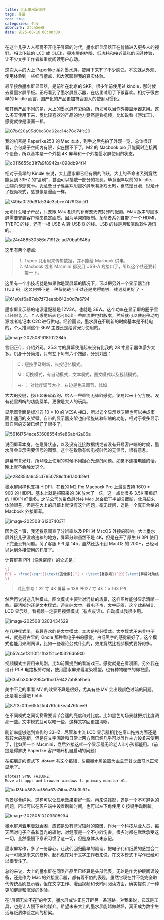 ```yaml
---
title: 大上墨水屏测评
tags: 外设
toc: true
categories: 外设
abbrlink: 2fca5ee8
date: 2025-08-10 00:00:00
---
```


在这个几乎人人都离不开电子屏幕的时代，墨水屏显示器正在悄悄进入更多人的视野。相比传统的 LCD 或 OLED，墨水屏的护眼、低功耗和接近纸张的阅读体验，让不少文字工作者和重度阅读用户心动。

这次入手的大上 Paperlike 系列墨水屏，使用下来有了不少感受。本文就从外观、使用体验到一些细节槽点，和大家聊聊我的真实体验。

最早接触墨水屏显示器，是前年在北京的 SKP。很多年前使用过 kindle，那时候去看墨水屏平板。正巧看到了墨水屏显示器，在店里试用了下很喜欢。相对于很古早的 kindle 而言，国产化的产品更加符合国人的使用习惯化。

和其他产品不同的是，大上的墨水屏有彩色版，所以可以当作外接显示器来用。这么多天使用下来，我比较喜欢的产品的地方竟然是看视频，比如说看《游戏王》，感觉就像是漫画一样。

<!--more-->

![67b620a95d9bc60d62ed14e76e74fc29](https://raw.githubusercontent.com/cloudsmithy/picgo-imh/master/67b620a95d9bc60d62ed14e76e74fc29.jpg)

我的机器是 Paperlike253 的 Mac 本本，到手之后先拍了外观一览，总体很好看，奈何桌子空间内有限，实在摆不下了。M2 的 Macbook pro 只能同时连接两个设备，所以基本是一个外接 4K 屏幕和一个外接墨水屏使用的状态。

![c0115655d31f7a9f8942a4098db94f14](https://raw.githubusercontent.com/cloudsmithy/picgo-imh/master/c0115655d31f7a9f8942a4098db94f14.jpg)

相对于最早的 Kindle 来说，大上墨水屏已经有质的飞跃，大上的革命者系列竟然能达到 33HZ 的“高刷”，甚至可以播放一部分的视频。毕竟很早以前的 kindle，连翻页都感觉卡。我这些日子挺喜欢用墨水屏来看游戏王的，虽然是日漫，但是开了视频模式，感觉像是漫画一样。

![749ba0f79d91a534e3cbee7479f3ddd1](https://raw.githubusercontent.com/cloudsmithy/picgo-imh/master/749ba0f79d91a534e3cbee7479f3ddd1.jpg)

无论什么电子产品，只要跟 Mac 相关的都需要先做特殊的配置，Mac 版本的墨水屏需要安装客户端来稳定画质，因为苹果的限制。革命者系列自带了一个 HDMI，TYEPC 的线，还有一根 USB-A 转 USB-B 的线。USB 的线是用和驱动软件通讯的。

![a24d488530586d71912efad70ba9946a](https://raw.githubusercontent.com/cloudsmithy/picgo-imh/master/a24d488530586d71912efad70ba9946a.jpg)

这里有两个槽点:

> 1. Typec 只用用来传输数据，并不能给 Macbook 供电。
> 2. Macbook 或者 Macmini 都没用 USB-A 的接口了，所以这个线还要转接一下。

这里有一个小技巧就是如果你是双屏幕的情况下，可以把另外一个显示器当作 HUB 用。这又何尝不是一种菊花链？不过还是觉得能够一线通就更好了～

![61e0ef6a87eb7d73eabb642b0d7a6794](https://raw.githubusercontent.com/cloudsmithy/picgo-imh/master/61e0ef6a87eb7d73eabb642b0d7a6794.jpg)

墨水屏显示器的电源适配器是 12V3A，也就是 36W。这个功率在显示屏的圈子里已经很低了。个人感觉后面也可以出一些直流供电的版本，然后就可以使用移动电源或者笔记本 C2C 进行供电。经验而谈，墨水屏在不刷新的时候基本是不耗电的，个人推测这个 36W 主要还是给背光灯使用的。

![image-20250816181022845](https://raw.githubusercontent.com/cloudsmithy/picgo-imh/master/image-20250816181022845.png)

言归正传，介绍外观。25.3 寸的屏幕使用起来没有比我的 28 寸显示器体感少太多。机身十分简洁，只有左下角有六个按键，分别对应：

> C：短按手动刷新，长按记忆模式。
>
> M：切换模式，有自动模式，文本模式，图文模式以及视频模式。
>
> +/- ： 对比度调节大小，右边是色温调节，比如

大大的按键，按压起来软软的，给人一种重剑无锋的感觉。使用起来十分方便。没有花里胡哨的功能菜单，更像是大人的玩具。

显示器背面是标准的 10 \* 10 的 VESA 接口，所以这个显示器支架也可以换成市面上通用的支架壁。自带的显示器支架也自带旋转和伸缩的功能，相对于很多显示器自带的支架已经好了很多了。

![56161754ace53608554b5e86ab42a06a](https://raw.githubusercontent.com/cloudsmithy/picgo-imh/master/56161754ace53608554b5e86ab42a06a.jpg)

说回屏幕本身，在熄屏状态，以及没有连接数据线或者没有开启客户端的时候，墨水屏会显示需要信号的图案。这个在致敬有线电视时代的无信号，很有意思。

屏幕有背光灯，所以晚上使用的时候不用担心光源的问题。如果不连接电脑的话，晚上就不会触发这个。

![e284353a6c5cd7650789cfb61a0d59e1](https://raw.githubusercontent.com/cloudsmithy/picgo-imh/master/e284353a6c5cd7650789cfb61a0d59e1.jpg)

墨水屏同样也支持 HIDPI，在我的 M2 Pro Macbook Pro 上最高支持 1600 \* 900 的 HIDPI。基本上就是把原来的 3K 放大了一倍，这一点比很多 3.5K 带鱼屏的 HIDIPI 好很多。之前公司的带鱼屏外接 Mac 总会把下半部分截断，使用起来体验很差，但是在大上的屏幕上就没有这个问题，毫无疑问，这是一个真正合格的 Macbook 外接屏幕。

![image-20250816120740371](https://raw.githubusercontent.com/cloudsmithy/picgo-imh/master/image-20250816120740371.png)

因为这个事，我还特意调查了分辨率以及 PPI 对 MacOS 外接的影响。大上墨水屏外接几乎没啥违和的地方，屏幕分辨虽然不是 4K，但是在开了原生 HIDPI 使用下完全没有问题。问了客服 PPI 是 145，虽然还达不到 MacOS 的 200+，已经可以达到外接使用的程度了。

计算屏幕 PPI（像素密度）的公式是：

```latex
\[
PPI = \frac{\sqrt{(\text{宽像素})^2 + (\text{高像素})^2}}{\text{屏幕对角线尺寸（英寸）}}
\]
```

> 对比参考：32 寸 4K 屏幕 ≈ 138 PPI27 寸 4K：≈ 163 PPI

然后再说说这几种模式，图文模式主要针对混排的场景，这样图片能够显示清晰一些。最清晰的还是文本模式，适合纯文本，看电子书，文字网页，这个效果堪比 LCD 显示器。看视频一定要用视频模式（有点废话）。自动模式我很少用。

![image-20250810203434629](https://raw.githubusercontent.com/cloudsmithy/picgo-imh/master/image-20250810203434629.png)

在几种模式里，我最喜欢的是文本模式，其次是视频模式。文本模式用来看电子书，就是最古早的 Kindle 那种看电子书的感觉，白纸黑字的感觉最好了。这个模式也能用来刷网课，比如一些理论公式什么的，效果竟然比视频模式要好的多。

![b52d4ef3110f1afb3f21cef0326db900](https://raw.githubusercontent.com/cloudsmithy/picgo-imh/master/b52d4ef3110f1afb3f21cef0326db900.jpg)

视频模式主要用来刷剧，比如前面提到的看游戏王。感觉就是在看漫画。另外我在设计 PCB 电路板的时候，使用墨水屏来看渲染模型，也有种物理书的即视感。

![6350b30de2954e1bc07e1427ab8a9beb](https://raw.githubusercontent.com/cloudsmithy/picgo-imh/master/6350b30de2954e1bc07e1427ab8a9beb.jpg)

美中不足的事看 MV 的效果不算是很好，尤其有些 MV 会出现颜色过暗的问题。还是看日漫吧 hhhh

![87f350fbe65fddd4761cb3ea476fcee9](https://raw.githubusercontent.com/cloudsmithy/picgo-imh/master/87f350fbe65fddd4761cb3ea476fcee9.jpg)

在不同模式之间切换需要调节合适的亮度和对比度。比如黑色的场景就把对比度调亮一些。文本模式就可以暗一些，这样文字回更加清晰。

刷新率能够达到宣传的 33HZ，尽管和主流 LCD 显示器相比在窗口拖拽方面还是有较大的差距，但是在文字阅读和日常上网方面已经几乎可以当作主力设备来使用了，比如买一个 Macmini，然后外接这样一个显示器无论老人和小孩都能用。（前提是得解决 Paperlike 客户端开机自启动的问题）

在拓展屏的模式下 ufotest 有这个报错，在把墨水屏设置为主显示器之后可以正常显示了。

```
ufotest SYNC FAILURE:
Move all apps and browser windows to primary monitor #1.
```

![1cd33bb392ac586a67a7dbaa73b3b62c](https://raw.githubusercontent.com/cloudsmithy/picgo-imh/master/1cd33bb392ac586a67a7dbaa73b3b62c.jpg)

背景尽量纯色，这样可以让显示效果更好一些。再来说残影，这是一个不可避免的问题，所以可以在客户端中设置刷新时间，也可以左下角使用 C 按键手动刷新。

![image-20250810203508034](https://raw.githubusercontent.com/cloudsmithy/picgo-imh/master/image-20250810203508034.png)

墨水屏用着用着就会困，应该是没有蓝光辐射的原因，作为一个科技从业人员，每天面对电子产品和蓝光的辐射，对健康是一个不小的伤害，很多时都在默默承受这一切，虽然慢慢下意识习惯了这一切，但是身体从未忘记。

墨水屏写作，多了一份静心。让我们回归最早的阅读，把电子化和纸质的感觉合二为一可能是未来的趋势。起码现在对于文字工作者来说，在文本模式下写作已经可以很专注了。

总的来说，大上的墨水屏在同类产品里已经算是头部代表，无论是作为护眼阅读设备，还是作为 Mac 的外接显示器，都有着不俗的表现。虽然它现在并不能完全取代传统高刷显示器，但在文字工作、漫画视频和长时间阅读方面，确实提供了一种更加健康和沉浸的体验。

在“屏幕无处不在”的今天，墨水屏或许正在开辟另一条道路。对我来说，它既是工具，也是让人慢下来的媒介。希望未来大上的墨水屏能越做越好，真正成为数字生活与纸质体验之间的桥梁。

